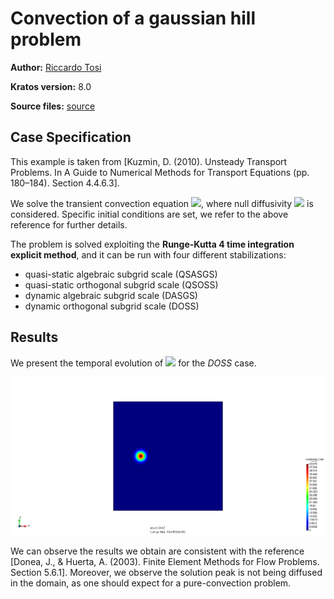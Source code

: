 # Convection of a gaussian hill problem

**Author:** [Riccardo Tosi](https://github.com/riccardotosi)

**Kratos version:** 8.0

**Source files:** [source](source)

## Case Specification

This example is taken from [Kuzmin, D. (2010). Unsteady Transport Problems. In A Guide to Numerical Methods for Transport Equations (pp. 180–184). Section 4.4.6.3].

We solve the transient convection equation
<img src="https://render.githubusercontent.com/render/math?math=\frac{\partial \phi}{\partial t} %2B v \cdot  \nabla \phi %2B \phi \nabla \cdot v - \nabla \cdot k \nabla \phi = f">, where null diffusivity <img src="https://render.githubusercontent.com/render/math?math=k"> is considered. Specific initial conditions are set, we refer to the above reference for further details.

The problem is solved exploiting the **Runge-Kutta 4 time integration explicit method**, and it can be run with four different stabilizations:
* quasi-static algebraic subgrid scale (QSASGS)
* quasi-static orthogonal subgrid scale (QSOSS)
* dynamic algebraic subgrid scale (DASGS)
* dynamic orthogonal subgrid scale (DOSS)

## Results

We present the temporal evolution of <img src="https://render.githubusercontent.com/render/math?math=\phi"> for the *DOSS* case.
<p align="center">
  <img src="data/gaussian_hill_finest_mesh.gif" alt="temperature" style="width: 600px;"/>
</p>

We can observe the results we obtain are consistent with the reference [Donea, J., & Huerta, A. (2003). Finite Element Methods for Flow Problems. Section 5.6.1]. Moreover, we observe the solution peak is not being diffused in the domain, as one should expect for a pure-convection problem.